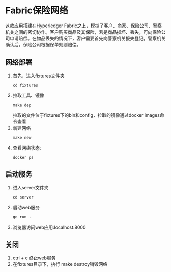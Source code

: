 # Fabric保险网络
这款应用搭建在Hyperledger Fabric之上，模拟了客户、商家、保险公司、警察机关之间的密切协作。客户购买商品及其保险，若是商品损坏、丢失，可向保险公司申请赔偿。在物品丢失的情况下，客户需要首先向警察机关报失登记，警察机关确认后，保险公司根据保单规则赔偿。

## 网络部署
1. 首先，进入fixtures文件夹
   ```
   cd fixtures
   ```
2. 拉取工具、镜像
   ```
   make dep
   ```
    拉取的文件位于fixtures下的bin和config，拉取的镜像通过docker images命令查看
3. 新建网络
   ```
   make new
   ```
4. 查看网络状态:
    ```
    docker ps
    ```

## 启动服务
1. 进入server文件夹
   ```
   cd server
   ```
2. 启动web服务
   ```
   go run .
   ```
3. 浏览器访问web应用:localhost:8000

## 关闭
1. ctrl + c 终止web服务
2. 在fixtures目录下，执行 make destroy销毁网络